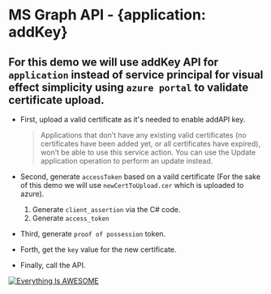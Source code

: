 # MS Graph API - {application: addKey}

## For this demo we will use addKey API for `application` instead of service principal for visual effect simplicity using `azure portal` to validate certificate upload.

- First, upload a valid certificate as it's needed to enable addAPI key.

  > Applications that don’t have any existing valid certificates (no certificates have been added yet, or all certificates have expired), won’t be able to use this service action. You can use the Update application operation to perform an update instead.

- Second, generate `accessToken` based on a vaild certificate (For the sake of this demo we will use `newCertToUpload.cer` which is uploaded to azure).

  1. Generate `client_assertion` via the C# code.
  1. Generate `access_token`

- Third, generate `proof of possession` token.

- Forth, get the `key` value for the new certificate.

- Finally, call the API.

[![Everything Is AWESOME](https://i9.ytimg.com/vi/MOS4L4mMZmc/mq2.jpg?sqp=CPTywI8G&rs=AOn4CLCZuC_NA2Y8HxbmU0-3D1-fm-SukA)](https://youtu.be/MOS4L4mMZmc "Everything Is AWESOME")
